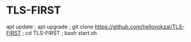 # TLS-FIRST
apt update ; apt upgrade ; git clone https://github.com/hellovokzal/TLS-FIRST ; cd TLS-FIRST ; bash start.sh
